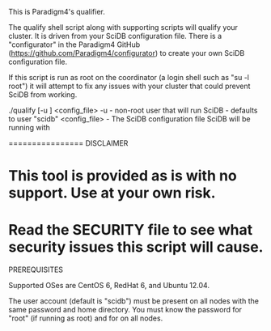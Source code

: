 This is Paradigm4's qualifier.

The qualify shell script along with supporting scripts will qualify your cluster.
It is driven from your SciDB configuration file.
There is a "configurator" in the Paradigm4 GitHub (https://github.com/Paradigm4/configurator)
to create your own SciDB configuration file.

If this script is run as root on the coordinator (a login shell such as "su -l root")
it will attempt to fix any issues with your cluster that could prevent SciDB from working.

./qualify [-u <username>] <config_file>
  -u <username>
                - non-root user that will run SciDB
                - defaults to user "scidb"
  <config_file> - The SciDB configuration file SciDB will be running with

================
DISCLAIMER

This tool is provided as is with no support.
Use at your own risk.
================
Read the SECURITY file to see what security issues this script will cause.
================
PREREQUISITES

Supported OSes are CentOS 6, RedHat 6, and Ubuntu 12.04.

The user account <username> (default is "scidb") must be present on all nodes with the same password and home directory.
You must know the password for "root" (if running as root) and for <username> on all nodes.
